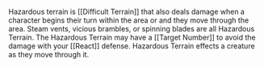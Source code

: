 Hazardous terrain is [[Difficult Terrain]] that also deals damage when a character begins their turn within the area or and they move through the area. Steam vents, vicious brambles, or spinning blades are all Hazardous Terrain. The Hazardous Terrain may have a [[Target Number]] to avoid the damage with your [[React]] defense. Hazardous Terrain effects a creature as they move through it.